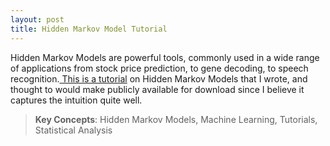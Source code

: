 ```yaml
---
layout: post
title: Hidden Markov Model Tutorial
---
```


Hidden Markov Models are powerful tools, commonly used in a wide range of applications from stock price
prediction, to gene decoding, to speech recognition.<a href = "https://github.com/stevebottos/stevebottos.github.io/blob/master/_downloads/HMM_Tutorial.pdf" target = "_blank"> This is a tutorial</a> on Hidden Markov Models that I wrote, and thought to would make publicly available for download since I believe it captures the intuition quite well. 
> **Key Concepts**: Hidden Markov Models, Machine Learning, Tutorials, Statistical Analysis
